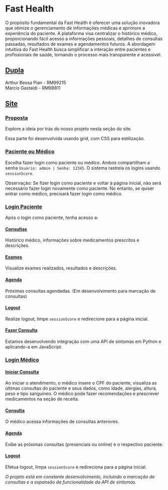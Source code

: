 # Fast Health

O propósito fundamental da Fast Health é oferecer uma solução inovadora que otimize o gerenciamento de informações médicas e aprimore a experiência do paciente. A plataforma visa centralizar o histórico médico, proporcionando fácil acesso a informações pessoais, detalhes de consultas passadas, resultados de exames e agendamentos futuros. A abordagem intuitiva do Fast Health busca simplificar a interação entre pacientes e profissionais de saúde, tornando o processo mais transparente e acessível.

## [Dupla](#)
Arthur Bessa Pian - RM99215 <br/>
Márcio Gastaldi - RM98811

## [Site](#)

### [Proposta](#)
Explore a ideia por trás do nosso projeto nesta seção do site.

Essa parte foi desenvolvida usando grid, com CSS para estilização.

### [Paciente ou Médico](#)
Escolha fazer login como paciente ou médico. Ambos compartilham a senha `Usuário: admin | Senha: 12345`. O sistema rastreia os logins usando `sessionScore`.

Observação: Se fizer login como paciente e voltar à página inicial, não será necessário fazer login novamente como paciente. No entanto, se quiser entrar como médico, precisará fazer login como médico.

### [Login Paciente](#)
Após o login como paciente, tenha acesso a:

#### [Consultas](#) 
Histórico médico, informações sobre medicamentos prescritos e descrições.
#### [Exames](#) 
Visualize exames realizados, resultados e descrições.
#### [Agenda](#) 
Próximas consultas agendadas. (Em desenvolvimento para marcação de consultas)

#### [Logout](#)
Realize logout, limpe `sessionScore` e redirecione para a página inicial.

#### [Fazer Consulta](#)
Estamos desenvolvendo integração com uma API de sintomas em Python e aplicando-a em JavaScript.

### [Login Médico](#)
#### [Iniciar Consulta](#)
Ao iniciar o atendimento, o médico insere o CPF do paciente, visualiza as últimas consultas do paciente e seus dados, como idade, alergias, altura, peso e tipo sanguíneo. O médico pode fazer recomendações e prescrever medicamentos na seção de receita.

#### [Consulta](#)
O médico acessa informações de consultas anteriores.

#### [Agenda](#)
Exibe as próximas consultas (presenciais ou online) e o respectivo paciente.

#### [Logout](#)
Efetua logout, limpa `sessionScore` e redireciona para a página inicial.

*O projeto está em constante desenvolvimento, incluindo a marcação de consultas e a expansão da funcionalidade da API de sintomas.*

